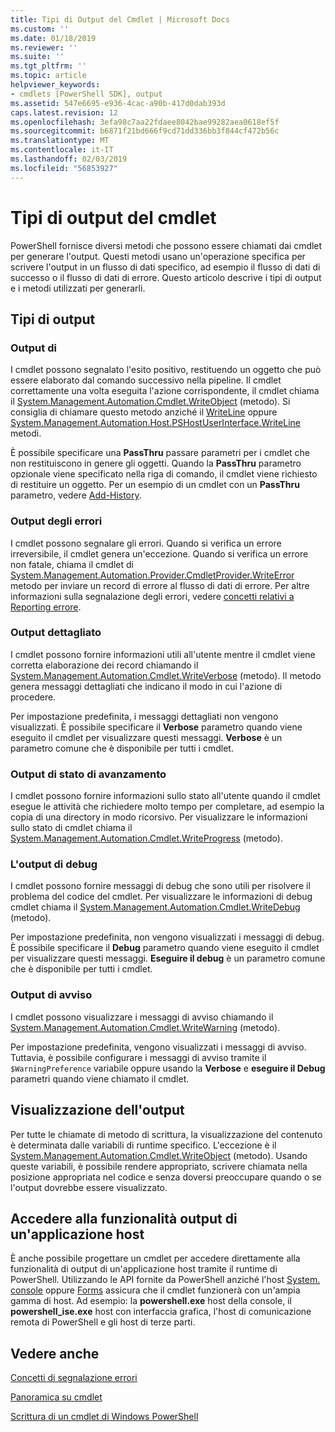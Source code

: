 ```yaml
---
title: Tipi di Output del Cmdlet | Microsoft Docs
ms.custom: ''
ms.date: 01/18/2019
ms.reviewer: ''
ms.suite: ''
ms.tgt_pltfrm: ''
ms.topic: article
helpviewer_keywords:
- cmdlets [PowerShell SDK], output
ms.assetid: 547e6695-e936-4cac-a90b-417d0dab393d
caps.latest.revision: 12
ms.openlocfilehash: 3efa98c7aa22fdaee8042bae99282aea0618ef5f
ms.sourcegitcommit: b6871f21bd666f9cd71dd336bb3f844cf472b56c
ms.translationtype: MT
ms.contentlocale: it-IT
ms.lasthandoff: 02/03/2019
ms.locfileid: "56853927"
---
```

# <a name="types-of-cmdlet-output"></a>Tipi di output del cmdlet

PowerShell fornisce diversi metodi che possono essere chiamati dai cmdlet per generare l'output. Questi metodi usano un'operazione specifica per scrivere l'output in un flusso di dati specifico, ad esempio il flusso di dati di successo o il flusso di dati di errore. Questo articolo descrive i tipi di output e i metodi utilizzati per generarli.

## <a name="types-of-output"></a>Tipi di output

### <a name="success-output"></a>Output di

I cmdlet possono segnalato l'esito positivo, restituendo un oggetto che può essere elaborato dal comando successivo nella pipeline. Il cmdlet correttamente una volta eseguita l'azione corrispondente, il cmdlet chiama il [System.Management.Automation.Cmdlet.WriteObject](/dotnet/api/System.Management.Automation.Cmdlet.WriteObject) (metodo). Si consiglia di chiamare questo metodo anziché il [WriteLine](/dotnet/api/System.Console.WriteLine) oppure [System.Management.Automation.Host.PSHostUserInterface.WriteLine](/dotnet/api/System.Management.Automation.Host.PSHostUserInterface.WriteLine) metodi.

È possibile specificare una **PassThru** passare parametri per i cmdlet che non restituiscono in genere gli oggetti.
Quando la **PassThru** parametro opzionale viene specificato nella riga di comando, il cmdlet viene richiesto di restituire un oggetto. Per un esempio di un cmdlet con un **PassThru** parametro, vedere [Add-History](/powershell/module/Microsoft.PowerShell.Core/Add-History).

### <a name="error-output"></a>Output degli errori

I cmdlet possono segnalare gli errori. Quando si verifica un errore irreversibile, il cmdlet genera un'eccezione. Quando si verifica un errore non fatale, chiama il cmdlet di [System.Management.Automation.Provider.CmdletProvider.WriteError](/dotnet/api/System.Management.Automation.Provider.CmdletProvider.WriteError) metodo per inviare un record di errore al flusso di dati di errore. Per altre informazioni sulla segnalazione degli errori, vedere [concetti relativi a Reporting errore](./error-reporting-concepts.md).

### <a name="verbose-output"></a>Output dettagliato

I cmdlet possono fornire informazioni utili all'utente mentre il cmdlet viene corretta elaborazione dei record chiamando il [System.Management.Automation.Cmdlet.WriteVerbose](/dotnet/api/System.Management.Automation.Cmdlet.WriteVerbose) (metodo). Il metodo genera messaggi dettagliati che indicano il modo in cui l'azione di procedere.

Per impostazione predefinita, i messaggi dettagliati non vengono visualizzati. È possibile specificare il **Verbose** parametro quando viene eseguito il cmdlet per visualizzare questi messaggi. **Verbose** è un parametro comune che è disponibile per tutti i cmdlet.

### <a name="progress-output"></a>Output di stato di avanzamento

I cmdlet possono fornire informazioni sullo stato all'utente quando il cmdlet esegue le attività che richiedere molto tempo per completare, ad esempio la copia di una directory in modo ricorsivo. Per visualizzare le informazioni sullo stato di cmdlet chiama il [System.Management.Automation.Cmdlet.WriteProgress](/dotnet/api/System.Management.Automation.Cmdlet.WriteProgress) (metodo).

### <a name="debug-output"></a>L'output di debug

I cmdlet possono fornire messaggi di debug che sono utili per risolvere il problema del codice del cmdlet. Per visualizzare le informazioni di debug cmdlet chiama il [System.Management.Automation.Cmdlet.WriteDebug](/dotnet/api/System.Management.Automation.Cmdlet.WriteDebug) (metodo).

Per impostazione predefinita, non vengono visualizzati i messaggi di debug. È possibile specificare il **Debug** parametro quando viene eseguito il cmdlet per visualizzare questi messaggi. **Eseguire il debug** è un parametro comune che è disponibile per tutti i cmdlet.

### <a name="warning-output"></a>Output di avviso

I cmdlet possono visualizzare i messaggi di avviso chiamando il [System.Management.Automation.Cmdlet.WriteWarning](/dotnet/api/System.Management.Automation.Cmdlet.WriteWarning) (metodo).

Per impostazione predefinita, vengono visualizzati i messaggi di avviso. Tuttavia, è possibile configurare i messaggi di avviso tramite il `$WarningPreference` variabile oppure usando la **Verbose** e **eseguire il Debug** parametri quando viene chiamato il cmdlet.

## <a name="displaying-output"></a>Visualizzazione dell'output

Per tutte le chiamate di metodo di scrittura, la visualizzazione del contenuto è determinata dalle variabili di runtime specifico. L'eccezione è il [System.Management.Automation.Cmdlet.WriteObject](/dotnet/api/System.Management.Automation.Cmdlet.WriteObject) (metodo). Usando queste variabili, è possibile rendere appropriato, scrivere chiamata nella posizione appropriata nel codice e senza doversi preoccupare quando o se l'output dovrebbe essere visualizzato.

## <a name="accessing-the-output-functionality-of-a-host-application"></a>Accedere alla funzionalità output di un'applicazione host

È anche possibile progettare un cmdlet per accedere direttamente alla funzionalità di output di un'applicazione host tramite il runtime di PowerShell. Utilizzando le API fornite da PowerShell anziché l'host [System. console](/dotnet/api/System.Console) oppure [Forms](/dotnet/api/System.Windows.Forms) assicura che il cmdlet funzionerà con un'ampia gamma di host. Ad esempio: la **powershell.exe** host della console, il **powershell_ise.exe** host con interfaccia grafica, l'host di comunicazione remota di PowerShell e gli host di terze parti.

## <a name="see-also"></a>Vedere anche

[Concetti di segnalazione errori](./error-reporting-concepts.md)

[Panoramica su cmdlet](./cmdlet-overview.md)

[Scrittura di un cmdlet di Windows PowerShell](./writing-a-windows-powershell-cmdlet.md)